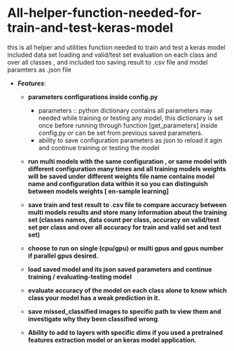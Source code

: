 # All-helper-function-needed-for-train-and-test-keras-model
this is all helper and utilities function needed to train and test a keras model included data set loading and valid/test set evaluation on each class and over all classes , and included too saving result to .csv file and model paramters as .json file
 
 - ***Features***:
	 - **parameters configurations inside config.py**
		 - parameters :: python dictionary contains all parameters may needed while training or testing any model, this dictionary is set once before running through function [get_parameters] inside config.py or can be set from previous saved parameters.
		 - ability to save configuration parameters as json to reload it agin and continue training or testing the model
		 
	 - **run multi models with the same configuration , or same model with different configuration many times and all training models weights will be saved under different weights file name contains  model name and configuration data within it so you can distinguish between models weights [ en-sample learning]**
	 
	 - **save train and test result to .csv file to compare accuracy  between multi models results and store many information about the training set (classes names, data count per class, accuracy on valid/test set per class and over all accuracy for train and valid set and test set)**
	 
	 - **choose to run on single (cpu/gpu) or multi gpus and gpus number if parallel gpus desired.**
	 
	 - **load saved model and its json saved parameters and continue training / evaluating-testing model** 
	 - **evaluate accuracy of the model on each class alone to know which class your model has a weak prediction in it.**
	 - **save missed_classified images to specific path to view them and investigate why they been classified wrong**.
	 - **Ability to add to layers with specific dims  if you used a pretrained  features extraction model or an keras model application.**
